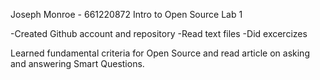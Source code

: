 Joseph Monroe - 661220872
Intro to Open Source
Lab 1

-Created Github account and repository
-Read text files
-Did excercizes 

Learned fundamental criteria for Open Source and read 
article on asking and answering Smart Questions. 